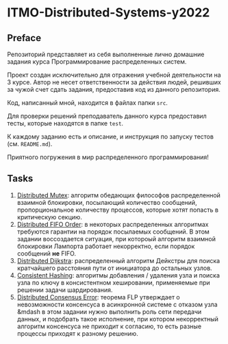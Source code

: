 # ITMO-Distributed-Systems-y2022

## Preface

Репозиторий представляет из себя выполненные лично домашние задания курса Программирование распределенных систем.

Проект создан исключительно для отражения учебной деятельности на 3 курсе. Автор не несет ответственности за 
действия людей, решивших за чужой счет сдать задания, предоставив код из данного репозитория.

Код, написанный мной, находится в файлах папки `src`.

Для проверки решений преподаватель данного курса предоставил тесты, которые находятся в папке `test`.

К каждому заданию есть и описание, и инструкция по запуску тестов (см. `README.md`).

Приятного погружения в мир распределенного программирования!

## Tasks

1. [Distributed Mutex](distributed-mutex): алгоритм обедающих философов распределенной взаимной блокировки, 
посылающий количество сообщений, пропорциональное количеству процессов, которые хотят попасть в критическую секцию. 
2. [Distributed FIFO Order](distributed-fifo): в некоторых распределенных алгоритмах требуются гарантии на порядок
посылаемых сообщений. В этом задании воссоздается ситуация, при котороый алгоритм взаимной блокировки Лампорта работает
некорректно, если порядок сообщений **не** FIFO.
3. [Distributed Dijkstra](distributed-dijkstra): распределенный алгоритм Дейкстры для поиска кратчайшего расстояния 
пути от инициатора до остальных узлов.
4. [Consistent Hashing](consistent-hashing): алгоритмы добавления / удаления узла и поиска узла по ключу в консистентном 
хешировании, применяемые при решении задачи шардирования.
5. [Distributed Consensus Error](distributed-consensus-error): теорема FLP утверждает о невозможности консенсуса в 
асинхронной системе с отказом узла &mdash в этом задании нужно выполнить роль сети передачи данных, и подобрать 
такое исполнение, при котором некорректный алгоритм консенсуса не приходит к согласию, то есть разные процессы 
приходят к разному решению.


